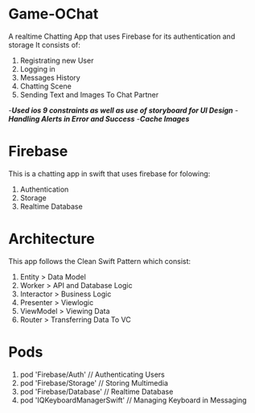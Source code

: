 # Game-OChat

A realtime Chatting App that uses Firebase for its authentication and storage
It consists of:
1. Registrating new User
2. Logging in
3. Messages History
4. Chatting Scene
5. Sending Text and Images To Chat Partner


-***Used ios 9 constraints as well as use of storyboard for UI Design***
-***Handling Alerts in Error and Success***
-***Cache Images***

# Firebase
This is a chatting app in swift that uses firebase for folowing: 
1. Authentication 
2. Storage
3. Realtime Database

# Architecture
This app follows the Clean Swift Pattern which consist: 
1. Entity        > Data Model
2. Worker       > API and Database Logic
3. Interactor   > Business Logic
4. Presenter    > Viewlogic
5. ViewModel    > Viewing Data
6. Router       > Transferring Data To VC

# Pods
1. pod 'Firebase/Auth'           // Authenticating Users 
2. pod 'Firebase/Storage'        // Storing Multimedia
3. pod 'Firebase/Database'       // Realtime Database
4. pod 'IQKeyboardManagerSwift'  // Managing Keyboard in Messaging


